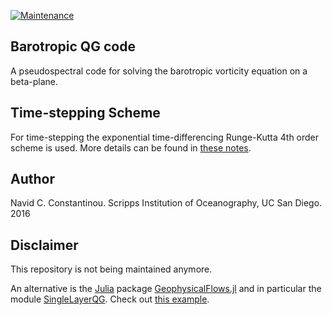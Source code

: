 [![Maintenance](https://img.shields.io/badge/Maintained%3F-no-red.svg)](https://bitbucket.org/lbesson/ansi-colors)

## Barotropic QG code

A pseudospectral code for solving the barotropic vorticity equation on a beta-plane.

## Time-stepping Scheme

For time-stepping the exponential time-differencing Runge-Kutta 4th order scheme is used. More details can be found in [these notes](https://nbviewer.jupyter.org/github/navidcy/ETDRK4_notes/blob/master/ETDRK4-timestepping.pdf).

## Author

Navid C. Constantinou. Scripps Institution of Oceanography, UC San Diego. 2016

## Disclaimer

This repository is not being maintained anymore. 

An alternative is the [Julia](https://www.julialang.org) package [GeophysicalFlows.jl](http://github.com/FourierFlows/GeophysicalFlows.jl) and in particular the module [SingleLayerQG](https://fourierflows.github.io/GeophysicalFlowsDocumentation/stable/modules/singlelayerqg/). Check out [this example](https://fourierflows.github.io/GeophysicalFlowsDocumentation/stable/generated/singlelayerqg_betaforced/).

